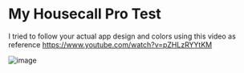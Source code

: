 # My Housecall Pro Test

I tried to follow your actual app design and colors using this video as reference
https://www.youtube.com/watch?v=pZHLzRYYtKM

![image](https://user-images.githubusercontent.com/46772586/189446465-0779095c-247d-482d-8a8f-ffe4734ed107.png)
